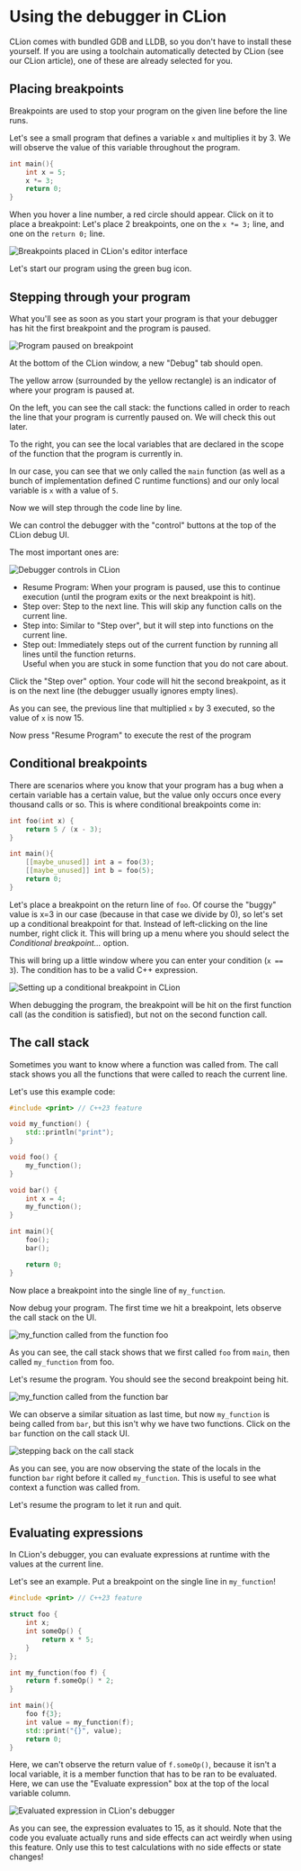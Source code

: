 # Using the debugger in CLion

CLion comes with bundled GDB and LLDB, so you don't have to install these yourself. If you are using a toolchain
automatically detected by CLion (see our CLion article), one of these are already selected for you.

## Placing breakpoints

Breakpoints are used to stop your program on the given line before the line runs.

Let's see a small program that defines a variable `x` and multiplies it by 3. We will observe the value of this variable
throughout the program.

```cpp
int main(){
    int x = 5;
    x *= 3;
    return 0;
}
```

When you hover a line number, a red circle should appear. Click on it to place a breakpoint: Let's place 2 breakpoints,
one on the `x *= 3;` line, and one on the `return 0;` line.

![Breakpoints placed in CLion's editor interface](/assets/debugging-clion/breakpoints.png)

Let's start our program using the green bug icon.

## Stepping through your program

What you'll see as soon as you start your program is that your debugger has hit the first breakpoint and the program is
paused.

![Program paused on breakpoint](/assets/debugging-clion/breakpoint-hit.png)

At the bottom of the CLion window, a new "Debug" tab should open.

The yellow arrow (surrounded by the yellow rectangle) is an indicator of where your program is paused at.

On the left, you can see the call stack: the functions called in order to reach the line that your program is currently
paused on. We will check this out later.

To the right, you can see the local variables that are declared in the scope of the function that the program is
currently in.

In our case, you can see that we only called the `main` function (as well as a bunch of implementation defined C runtime
functions) and our only local variable is `x` with a value of `5`.

Now we will step through the code line by line.

We can control the debugger with the "control" buttons at the top of the CLion debug UI.

The most important ones are:

![Debugger controls in CLion](/assets/debugging-clion/debugger-controls.png)

- Resume Program: When your program is paused, use this to continue execution (until the program exits or the next
  breakpoint is hit).
- Step over: Step to the next line. This will skip any function calls on the current line.
- Step into: Similar to "Step over", but it will step into functions on the current line.
- Step out: Immediately steps out of the current function by running all lines until the function returns.<br> Useful
  when you are stuck in some function that you do not care about.

Click the "Step over" option. Your code will hit the second breakpoint, as it is on the next line (the debugger usually
ignores empty lines).

As you can see, the previous line that multiplied `x` by 3 executed, so the value of `x` is now 15.

Now press "Resume Program" to execute the rest of the program

## Conditional breakpoints

There are scenarios where you know that your program has a bug when a certain variable has a certain value, but the
value only occurs once every thousand calls or so. This is where conditional breakpoints come in:

```cpp
int foo(int x) {
    return 5 / (x - 3);
}

int main(){
    [[maybe_unused]] int a = foo(3);
    [[maybe_unused]] int b = foo(5);
    return 0;
}
```

Let's place a breakpoint on the return line of `foo`. Of course the "buggy" value is x=3 in our case (because in that
case we divide by 0), so let's set up a conditional breakpoint for that. Instead of left-clicking on the line number,
right click it. This will bring up a menu where you should select the _Conditional breakpoint..._ option.

This will bring up a little window where you can enter your condition (`x == 3`). The condition has to be a valid C++
expression.

![Setting up a conditional breakpoint in CLion](/assets/debugging-clion/conditional-breakpoint.png)

When debugging the program, the breakpoint will be hit on the first function call (as the condition is satisfied), but
not on the second function call.

## The call stack

Sometimes you want to know where a function was called from. The call stack shows you all the functions that were called
to reach the current line.

Let's use this example code:

```cpp
#include <print> // C++23 feature

void my_function() {
    std::println("print");
}

void foo() {
    my_function();
}

void bar() {
    int x = 4;
    my_function();
}

int main(){
    foo();
    bar();

    return 0;
}
```

Now place a breakpoint into the single line of `my_function`.

Now debug your program. The first time we hit a breakpoint, lets observe the call stack on the UI.

![my_function called from the function foo](/assets/debugging-clion/callstack-1.png)

As you can see, the call stack shows that we first called `foo` from `main`, then called `my_function` from foo.

Let's resume the program. You should see the second breakpoint being hit.

![my_function called from the function bar](/assets/debugging-clion/callstack-2.png)

We can observe a similar situation as last time, but now `my_function` is being called from `bar`, but this isn't why we
have two functions. Click on the `bar` function on the call stack UI.

![stepping back on the call stack](/assets/debugging-clion/callstack-stepback.png)

As you can see, you are now observing the state of the locals in the function `bar` right before it called
`my_function`. This is useful to see what context a function was called from.

Let's resume the program to let it run and quit.

## Evaluating expressions

In CLion's debugger, you can evaluate expressions at runtime with the values at the current line.

Let's see an example. Put a breakpoint on the single line in `my_function`!

```cpp
#include <print> // C++23 feature

struct foo {
    int x;
    int someOp() {
        return x * 5;
    }
};

int my_function(foo f) {
    return f.someOp() * 2;
}

int main(){
    foo f{3};
    int value = my_function(f);
    std::print("{}", value);
    return 0;
}
```

Here, we can't observe the return value of `f.someOp()`, because it isn't a local variable, it is a member function that
has to be ran to be evaluated. Here, we can use the "Evaluate expression" box at the top of the local variable column.

![Evaluated expression in CLion's debugger](/assets/debugging-clion/evaluate-expression.png)

As you can see, the expression evaluates to 15, as it should. Note that the code you evaluate actually runs and side
effects can act weirdly when using this feature. Only use this to test calculations with no side effects or state
changes!

